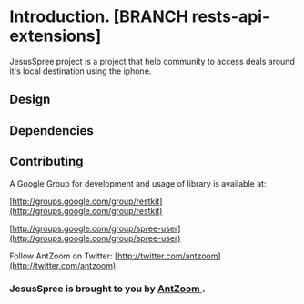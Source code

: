 Introduction. [BRANCH rests-api-extensions]
=========================
JesusSpree project is a project that help community to access deals around it's local destination using the iphone.

Design
-------------------------

Dependencies
-------------------------

Contributing
-------------------------

A Google Group for development and usage of library is available at: 

[http://groups.google.com/group/restkit](http://groups.google.com/group/restkit)

[http://groups.google.com/group/spree-user](http://groups.google.com/group/spree-user)

Follow AntZoom on Twitter:
[http://twitter.com/antzoom](http://twitter.com/antzoom)
 
### JesusSpree is brought to you by [ AntZoom ](http://www.antzoom.com/). ###
